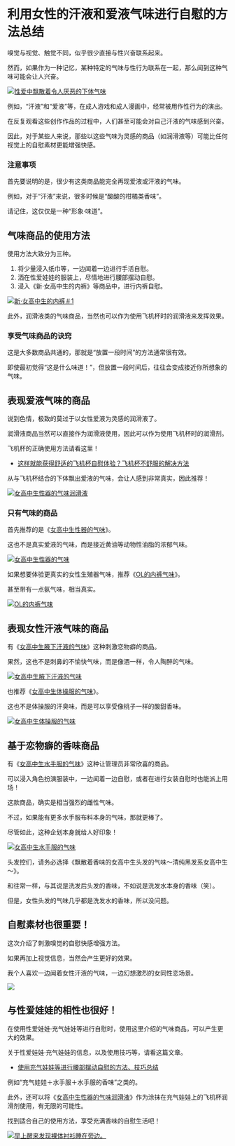 # 利用女性的汗液和爱液气味进行自慰的方法总结 [​](#利用女性的汗液和爱液气味进行自慰的方法总结)

嗅觉与视觉、触觉不同，似乎很少直接与性兴奋联系起来。

然而，如果作为一种记忆，某种特定的气味与性行为联系在一起，那么闻到这种气味可能会让人兴奋。

[![](https://img.e-nls.com/pict_pc/1_1511918414_m_QelyA.jpg)性爱中飘散着令人厌恶的下体气味](https://www.e-nls.com/access.php?agency_id=af486217&pcode=TMT935)

例如，“汗液”和“爱液”等，在成人游戏和成人漫画中，经常被用作性行为的演出。

在反复观看这些创作作品的过程中，人们甚至可能会对自己汗液的气味感到兴奋。

因此，对于某些人来说，那些以这些气味为灵感的商品（如润滑液等）可能比任何视觉上的自慰素材更能增强快感。

### 注意事项 [​](#注意事项)

首先要说明的是，很少有这类商品能完全再现爱液或汗液的气味。

例如，对于“汗液”来说，很多时候是“酸酸的柑橘类香味”。

请记住，这仅仅是一种“形象·味道”。

## 气味商品的使用方法 [​](#气味商品的使用方法)

使用方法大致分为三种。

1.  将少量浸入纸巾等，一边闻着一边进行手活自慰。
2.  洒在性爱娃娃的服装上，尽情地进行腰部摆动自慰。
3.  浸入《新·女高中生的内裤》等商品中，进行内裤自慰。

[![](https://img.e-nls.com/pict_pc/1_1481692732_m_VA0Hx.jpg)新·女高中生的内裤＃1](https://www.e-nls.com/access.php?agency_id=af486217&pcode=TMT776)

此外，润滑液类的气味商品，当然也可以作为使用飞机杯时的润滑液来发挥效果。

### 享受气味商品的诀窍 [​](#享受气味商品的诀窍)

这是大多数商品共通的，那就是“放置一段时间”的方法通常很有效。

即使最初觉得“这是什么味道！”，但放置一段时间后，往往会变成接近你所想象的气味。

## 表现爱液气味的商品 [​](#表现爱液气味的商品)

说到色情，极致的莫过于以女性爱液为灵感的润滑液了。

润滑液商品当然可以直接作为润滑液使用，因此可以作为使用飞机杯时的润滑剂。

飞机杯的正确使用方法请看这里！

+   [这样就能获得舒适的飞机杯自慰体验？飞机杯不舒服的解决方法](/h-life/onanie-a/onaho3.html)

从与飞机杯结合的下体飘出爱液的气味，会让人感到非常真实，因此推荐！

[![](https://img.e-nls.com/pict_pc/1_1433744963_m_QwgnE.jpg)女高中生性器的气味润滑液](https://www.e-nls.com/access.php?agency_id=af486217&pcode=TMT539)

### 只有气味的商品 [​](#只有气味的商品)

首先推荐的是《[女高中生性器的气味](https://www.e-nls.com/access.php?agency_id=af486217&pcode=TMT271)》。

这也不是真实爱液的气味，而是接近黄油等动物性油脂的浓郁气味。

[![](https://img.e-nls.com/pict_pc/1_1365490281_m_wKgC4.jpg)女高中生性器的气味](https://www.e-nls.com/access.php?agency_id=af486217&pcode=TMT271)

如果想要体验更真实的女性生殖器气味，推荐《[OL的内裤气味](https://www.e-nls.com/access.php?agency_id=af486217&pcode=TMT435)》。

甚至带有一点氨气味，相当真实。

[![](https://img.e-nls.com/pict_pc/1_1403230701_m_NQ8i3.jpg)OL的内裤气味](https://www.e-nls.com/access.php?agency_id=af486217&pcode=TMT435)

## 表现女性汗液气味的商品 [​](#表现女性汗液气味的商品)

有《[女高中生腋下汗液的气味](https://www.e-nls.com/access.php?agency_id=af486217&pcode=TMT753)》这种刺激恋物癖的商品。

果然，这也不是刺鼻的不愉快气味，而是像酒一样，令人陶醉的气味。

[![](https://img.e-nls.com/pict_pc/1_1475120416_m_tS10F.jpg)女高中生腋下汗液的气味](https://www.e-nls.com/access.php?agency_id=af486217&pcode=TMT753)

也推荐《[女高中生体操服的气味](https://www.e-nls.com/access.php?agency_id=af486217&pcode=TMT734)》。

这也不是体操服的汗臭味，而是可以享受像桃子一样的酸甜香味。

[![](https://img.e-nls.com/pict_pc/1_1470041753_m_LbnpG.jpg)女高中生体操服的气味](https://www.e-nls.com/access.php?agency_id=af486217&pcode=TMT734)

## 基于恋物癖的香味商品 [​](#基于恋物癖的香味商品)

有《[女高中生水手服的气味](https://www.e-nls.com/access.php?agency_id=af486217&pcode=TMT450)》这种让管理员非常欣喜的商品。

可以浸入角色扮演服装中，一边闻着一边自慰，或者在进行女装自慰时也能派上用场！

这款商品，确实是相当强烈的雌性气味。

不过，如果能有更多水手服布料本身的气味，那就更棒了。

尽管如此，这种企划本身就给人好印象！

[![](https://img.e-nls.com/pict_pc/1_1403230749_m_Zcu8G.jpg)女高中生水手服的气味](https://www.e-nls.com/access.php?agency_id=af486217&pcode=TMT450)

头发控们，请务必选择《飘散着香味的女高中生头发的气味～清纯黑发系女高中生～》。

和往常一样，与其说是洗发后头发的香味，不如说是洗发水本身的香味（笑）。

但是，女性头发的气味几乎都是洗发水的香味，所以没问题。

## 自慰素材也很重要！ [​](#自慰素材也很重要)

这次介绍了刺激嗅觉的自慰快感增强方法。

如果再加上视觉信息，当然会产生更好的效果。

我个人喜欢一边闻着女性汗液的气味，一边幻想激烈的女同性恋场景。

[![](https://pics.dmm.co.jp/digital/comic/d_071151/d_071151pr.jpg)](https://www.dmm.co.jp/dc/doujin/-/detail/=/cid=d_071151/AsanaYuuna-004)

## 与性爱娃娃的相性也很好！ [​](#与性爱娃娃的相性也很好)

在使用性爱娃娃·充气娃娃等进行自慰时，使用这里介绍的气味商品，可以产生更大的效果。

关于性爱娃娃·充气娃娃的信息，以及使用技巧等，请看这篇文章。

+   [使用充气娃娃等进行腰部摆动自慰的方法、技巧总结](/h-life/onanie-a/koshifuri01.html)

例如“充气娃娃＋水手服＋水手服的香味”之类的。

此外，还可以将《[女高中生性器的气味润滑液](https://www.e-nls.com/access.php?agency_id=af486217&pcode=TMT539)》作为涂抹在充气娃娃上的飞机杯润滑剂使用，有无限的可能性。

找到适合自己的使用方法，享受充满香味的自慰生活吧！

[![](https://img.e-nls.com/pict_pc/1_1433816406_m_UvAfa.jpg)早上醒来发现裸体衬衫睡在旁边。](https://www.e-nls.com/access.php?agency_id=af486217&pcode=7967-1)